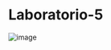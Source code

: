 # Laboratorio-5
![image](https://github.com/DanielValverde0203/Laboratorio-5/assets/143829780/7f19d220-3069-44c8-bfcc-e3dff04ed64c)
